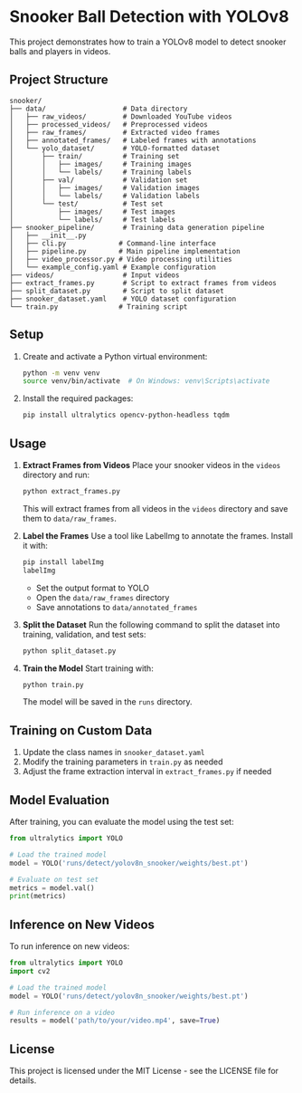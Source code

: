 # Snooker Ball Detection with YOLOv8

This project demonstrates how to train a YOLOv8 model to detect snooker balls and players in videos.

## Project Structure

```
snooker/
├── data/                   # Data directory
│   ├── raw_videos/         # Downloaded YouTube videos
│   ├── processed_videos/   # Preprocessed videos
│   ├── raw_frames/         # Extracted video frames
│   ├── annotated_frames/   # Labeled frames with annotations
│   └── yolo_dataset/       # YOLO-formatted dataset
│       ├── train/          # Training set
│       │   ├── images/     # Training images
│       │   └── labels/     # Training labels
│       ├── val/            # Validation set
│       │   ├── images/     # Validation images
│       │   └── labels/     # Validation labels
│       └── test/           # Test set
│           ├── images/     # Test images
│           └── labels/     # Test labels
├── snooker_pipeline/       # Training data generation pipeline
│   ├── __init__.py
│   ├── cli.py             # Command-line interface
│   ├── pipeline.py        # Main pipeline implementation
│   ├── video_processor.py # Video processing utilities
│   └── example_config.yaml # Example configuration
├── videos/                 # Input videos
├── extract_frames.py       # Script to extract frames from videos
├── split_dataset.py        # Script to split dataset
├── snooker_dataset.yaml    # YOLO dataset configuration
└── train.py               # Training script
```

## Setup

1. Create and activate a Python virtual environment:
   ```bash
   python -m venv venv
   source venv/bin/activate  # On Windows: venv\Scripts\activate
   ```

2. Install the required packages:
   ```bash
   pip install ultralytics opencv-python-headless tqdm
   ```

## Usage

1. **Extract Frames from Videos**
   Place your snooker videos in the `videos` directory and run:
   ```bash
   python extract_frames.py
   ```
   This will extract frames from all videos in the `videos` directory and save them to `data/raw_frames`.

2. **Label the Frames**
   Use a tool like LabelImg to annotate the frames. Install it with:
   ```bash
   pip install labelImg
   labelImg
   ```
   - Set the output format to YOLO
   - Open the `data/raw_frames` directory
   - Save annotations to `data/annotated_frames`

3. **Split the Dataset**
   Run the following command to split the dataset into training, validation, and test sets:
   ```bash
   python split_dataset.py
   ```

4. **Train the Model**
   Start training with:
   ```bash
   python train.py
   ```
   The model will be saved in the `runs` directory.

## Training on Custom Data

1. Update the class names in `snooker_dataset.yaml`
2. Modify the training parameters in `train.py` as needed
3. Adjust the frame extraction interval in `extract_frames.py` if needed

## Model Evaluation

After training, you can evaluate the model using the test set:

```python
from ultralytics import YOLO

# Load the trained model
model = YOLO('runs/detect/yolov8n_snooker/weights/best.pt')

# Evaluate on test set
metrics = model.val()
print(metrics)
```

## Inference on New Videos

To run inference on new videos:

```python
from ultralytics import YOLO
import cv2

# Load the trained model
model = YOLO('runs/detect/yolov8n_snooker/weights/best.pt')

# Run inference on a video
results = model('path/to/your/video.mp4', save=True)
```

## License

This project is licensed under the MIT License - see the LICENSE file for details.
